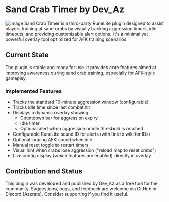 # Sand Crab Timer by Dev_Az
![image](https://github.com/user-attachments/assets/e15d7c05-706d-4ad9-99e8-9d5775710e9f)
Sand Crab Timer is a third-party RuneLite plugin designed to assist players training at sand crabs by visually tracking aggression timers, idle timeouts, and providing customizable alert options. It's a minimal yet powerful overlay tool optimized for AFK training scenarios.

## Current State

The plugin is stable and ready for use. It provides core features aimed at improving awareness during sand crab training, especially for AFK-style gameplay.

### Implemented Features

- Tracks the standard 10-minute aggression window (configurable)
- Tracks idle time since last combat hit
- Displays a dynamic overlay showing:
  - Countdown bar for aggression expiry
  - Idle timer
  - Optional alert when aggression or idle threshold is reached
- Configurable RuneLite sound ID for alerts (with link to wiki for IDs)
- Optional looping AFK sound when idle
- Manual reset toggle to restart timers
- Visual hint when crabs lose aggression ("reload map to reset crabs")
- Live config display (which features are enabled) directly in overlay

## Contribution and Status

This plugin was developed and published by Dev_Az as a free tool for the community. Suggestions, bugs, and feedback are welcome via GitHub or Discord (Azerate). Consider supporting if you find it useful.

